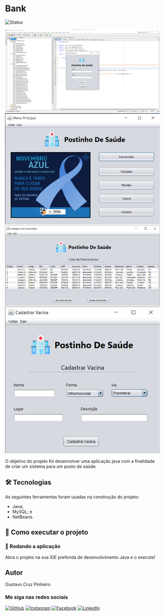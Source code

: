 # Bank

![Status](http://img.shields.io/static/v1?label=Status&message=FINALIZADO&color=GREEN&style=for-the-badge)
<!-- ![Java](https://img.shields.io/badge/java-%23ED8B00.svg?style=for-the-badge&logo=openjdk&logoColor=white)
![MySQL](https://img.shields.io/badge/mysql-%2300f.svg?style=for-the-badge&logo=mysql&logoColor=white)
![NetBeans IDE](https://img.shields.io/badge/NetBeansIDE-1B6AC6.svg?style=for-the-badge&logo=apache-netbeans-ide&logoColor=white) -->

![Demonstração da Aplicação](./assets/demo.png)
![Demonstração da Aplicação](./assets/demo3.png)
![Demonstração da Aplicação](./assets/demo4.png)
![Demonstração da Aplicação](./assets/demo6.png)

O objetivo do projeto foi desenvolver uma aplicação java com a finalidade de criar um sistema para um posto de saúde.

## 🛠 Tecnologias

As seguintes ferramentas foram usadas na construção do projeto:

* Java;
* MySQL; e
* NetBeans.

## 🚀 Como executar o projeto

### 🧭 Rodando a aplicação

Abra o projeto na sua IDE preferida de desenvolvimento Java e o execute!

## Autor

Gustavo Cruz Pinheiro

### Me siga nas redes sociais

<a href="https://github.com/Gustavo-Cruz-Pinheiro">![GitHub](https://img.shields.io/badge/github-%23121011.svg?style=for-the-badge&logo=github&logoColor=white)</a>
<a href="https://www.instagram.com/gusttavo.cruz_">![Instagram](https://img.shields.io/badge/Instagram-%23E4405F.svg?style=for-the-badge&logo=Instagram&logoColor=white)</a>
<a href="https://www.facebook.com/gustavocruzpinheiro">![Facebook](https://img.shields.io/badge/Facebook-%231877F2.svg?style=for-the-badge&logo=Facebook&logoColor=white)</a>
<a href="https://www.linkedin.com/in/gustavo-cruz-pinheiro-61b852217/">![LinkedIn](https://img.shields.io/badge/linkedin-%230077B5.svg?style=for-the-badge&logo=linkedin&logoColor=white)</a>

